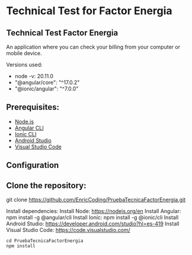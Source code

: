 # Technical Test for Factor Energia

## Technical Test Factor Energia

An application where you can check your billing from your computer or mobile device.

Versions used:
- node -v: 20.11.0
- "@angular/core": "^17.0.2"
- "@ionic/angular": "^7.0.0"

## Prerequisites:
- [Node.js](https://nodejs.org/)
- [Angular CLI](https://angular.io/cli)
- [Ionic CLI](https://ionicframework.com/)
- [Android Studio](https://developer.android.com/studio?hl=es-419)
- [Visual Studio Code](https://code.visualstudio.com/)

## Configuration

Clone the repository:
---
  git clone https://github.com/EnricCoding/PruebaTecnicaFactorEnergia.git
  
  Install dependencies:
  Install Node: https://nodejs.org/en
  Install Angular: npm install -g @angular/cli
  Install Ionic: npm install -g @ionic/cli
  Install Android Studio: https://developer.android.com/studio?hl=es-419
  Install Visual Studio Code: https://code.visualstudio.com/

````
cd PruebaTecnicaFactorEnergia
npm install
````
